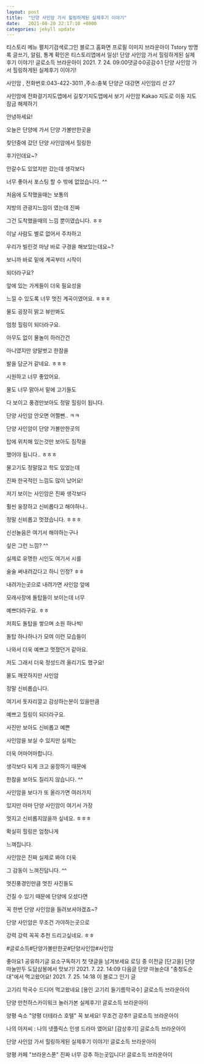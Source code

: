 ```yaml
---
layout: post
title:  "단양 사인암 가서 힐링하게된 실제후기 이야기"
date:   2021-08-20 22:17:10 +0800
categories: jekyll update
---
```

티스토리 메뉴 펼치기검색로그인
블로그 홈화면
프로필 이미지
브라운아이 Tstory
방명록
글쓰기, 알림, 통계 확인은 티스토리앱에서
일상!
단양 사인암 가서 힐링하게된 실제후기 이야기!
글로소득 브라운아이
2021. 7. 24. 09:00댓글수0공감수1
단양 사인암 가서 힐링하게된 실제후기 이야기!

사인암
, 전화번호:043-422-3011
,주소:충북 단양군 대강면 사인암리 산 27

사인암에 전화걸기지도앱에서 길찾기지도앱에서 보기
사인암
Kakao 지도로 이동
지도 잠금 해제하기
 

안녕하세요!

 

오늘은 단양에 가서 단양 가볼만한곳을

찾던중에 갔던 단양 사인암에서 힐링한

후기인데요~?

 

안갈수도 있었지만 갔는데 생각보다

너무 좋아서 포스팅 할 수 밖에 없었습니다. ^^

 


 

처음에 도착했을때는 보통의

지방의 관광지느낌이 였는데 진짜

그건 도착했을때의 느낌 뿐이였습니다. ㅎㅎ

 

이날 사람도 별로 없어서 주차하고

우리가 빌린것 마냥 바로 구경을 해보았는데요~?

 



 

보니까 바로 밑에 계곡부터 시작이

되더라구요?

 

앞에 있는 가게들이 더욱 필요성을

느낄 수 있도록 너무 멋진 계곡이였어요. ㅎㅎㅎ

 

물도 굉장히 맑고 뷰만봐도

엄청 힐링이 되더라구요.

 



 

아무도 없이 물놀이 하러간건

아니였지만 양말벗고 한참을

발을 담군거 같네요. ㅎㅎㅎ

 

시원하고 너무 좋았어요.

 



 

물도 너무 맑아서 밑에 고기들도

다 보이고 풍경만보아도 정말 힐링이 됩니다.

 

단양 사인암 안오면 어쩔뻔.. ㅋㅋ

 

단양 사인암이 단양 가볼만한곳의

탑에 위치해 있는것만 보아도 짐작을

했어야 됩니다.. ㅎㅎㅎ

 

물고기도 정말많고 학도 있었는데

진짜 한국적인 느낌도 많이 났어요!

 



 

저기 보이는 사인암은 진짜 생각보다

훨씬 웅장하고 신비롭다고 해야하나..

 

정말 신비롭고 멋졌습니다. ㅎㅎㅎ

 

신선놀음은 여기서 해야하는구나

싶은 그런 느낌? ^^

 

실제로 유명한 시인도 여기서 시를

술술 써내려갔다고 하니 인정? ㅎㅎ

 




 

내려가는곳으로 내려가면 사인암 앞에

모래사장에 돌탑들이 보이는데 너무

예쁘더라구요. ㅎㅎ

 

저희도 돌탑을 쌓으며 소원 하나씩!

 

돌탑 하나하나가 모여 이런 모습들이

나와서 더욱 예쁘고 멋졌던거 같아요.

 

저도 그래서 더욱 정성드려 올리기도 했구요!

 



 

물도 깨끗하지만 사인암

정말 신비롭습니다.

 

여기서 돗자리깔고 감상하는분이 있을만큼

예쁘고 힐링이 되더라구요.

 

사진만 보아도 신비롭고 예쁜

사인암을 보실 수 있지만 실제는

더욱 어마어마합니다.

 

생각보다 되게 크고 웅장하기 때문에

한참을 보아도 질리지 않습니다. ^^

 



 

사인암을 보다가 또 올라가면 여러가지

있지만 아마 단양 사인암이 여기서 가장

멋지고 신비롭지않을까 싶네요. ㅎㅎㅎ

 

확실히 힐링은 엄청나게

느껴집니다.

 

사인암은 진짜 실제로 봐야 더욱

그 감동이 느껴진답니다. ^^

 



 

멋진풍경인만큼 멋진 사진들도

건질 수 있기 때문에 단양에 오셨다면

꼭 한번 단양 사인암을 들려보셔야겠죠~?

 

단양 사인암은 무조건 가야하는곳으로

강력 강력 꼭꼭 추천 드리고싶네요. ㅎㅎ

#글로소득#단양가볼만한곳#단양사인암#사인암

좋아요1
공유하기글 요소구독하기
첫 댓글을 남겨보세요
로딩 중
이전글
[단고을] 단양 마늘만두 도담삼봉에서 맛보기!
2021. 7. 22. 14:09
다음글
단양 마늘순대 "충청도순대"에서 먹고왔어요!
2021. 7. 25. 14:18
이 블로그 인기 글

고기리 막국수 드디어 먹고왔네요 [용인 고기리 들기름막국수]
글로소득 브라운아이

단양 만천하스카이워크 놀러가본 실제후기!
글로소득 브라운아이

양평 숙소 "양평 더테라스 호텔" 꼭 보세요! 무조건 강추!!
글로소득 브라운아이

나의 아저씨 : 나의 넷플릭스 인생 드라마 였어요! [감상후기]
글로소득 브라운아이

단양 사인암 가서 힐링하게된 실제후기 이야기!
글로소득 브라운아이

양평 카페 "브라운스푼" 진짜 너무 강추 하는곳입니다!
글로소득 브라운아이